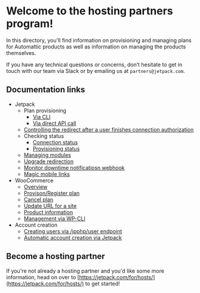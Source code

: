 # Welcome to the hosting partners program!

In this directory, you'll find information on provisioning and managing plans for Automattic products as well as information on managing the products themselves.

If you have any technical questions or concerns, don’t hesitate to get in touch with our team via Slack or by emailing us at `partners@jetpack.com`.

## Documentation links

- Jetpack
  - Plan provisioning
    - [Via CLI](jetpack/plan-provisioning.md)
    - [Via direct API call](jetpack/plan-provisioning-direct-api.md)
  - [Controlling the redirect after a user finishes connection authorization](jetpack/redirect-after-authorization.md)
  - Checking status
    - [Connection status](jetpack/determining-connection-status.md)
    - [Provisioning status](jetpack/determining-provisioning-status.md)
  - [Managing modules](jetpack/managing-modules.md)
  - [Upgrade redirection](jetpack/upgrade-redirection.md)
  - [Monitor downtime notificatiosn webhook](jetpack/monitor-downtime-notifications-webhook.md)
  - [Magic mobile links](jetpack/mobile-magic-link.md)
- WooCommerce
  - [Overview](woocommerce/overview.md)
  - [Provison/Register plan](woocommerce/plan-register.md)
  - [Cancel plan](woocommerce/plan-cancel.md)
  - [Update URL for a site](woocommerce/update-url.md)
  - [Product information](woocommerce/product-info.md)
  - [Management via WP-CLI](woocommerce/management-via-wp-cli.md)
- Account creation
  - [Creating users via /jpphp/user endpoint](users/user-creation.md)
  - [Automatic account creation via Jetpack](jetpack/automatic-account-creation-connection.md)

## Become a hosting partner

If you're not already a hosting partner and you'd like some more information, head on over to [https://jetpack.com/for/hosts/](https://jetpack.com/for/hosts/) to get started!
